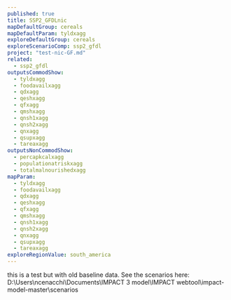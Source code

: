 ```yaml
---
published: true
title: SSP2_GFDLnic
mapDefaultGroup: cereals
mapDefaultParam: tyldxagg
exploreDefaultGroup: cereals
exploreScenarioComp: ssp2_gfdl
project: "test-nic-GF.md"
related: 
  - ssp2_gfdl
outputsCommodShow: 
  - tyldxagg
  - foodavailxagg
  - qdxagg
  - qeshxagg
  - qfxagg
  - qmshxagg
  - qnsh1xagg
  - qnsh2xagg
  - qnxagg
  - qsupxagg
  - tareaxagg
outputsNonCommodShow: 
  - percapkcalxagg
  - populationatriskxagg
  - totalmalnourishedxagg
mapParam: 
  - tyldxagg
  - foodavailxagg
  - qdxagg
  - qeshxagg
  - qfxagg
  - qmshxagg
  - qnsh1xagg
  - qnsh2xagg
  - qnxagg
  - qsupxagg
  - tareaxagg
exploreRegionValue: south_america
---
```



this is a test but with old baseline data. See the scenarios here: D:\Users\ncenacchi\Documents\IMPACT 3 model\IMPACT webtool\impact-model-master\scenarios
